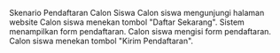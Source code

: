 Skenario Pendaftaran Calon Siswa
Calon siswa mengunjungi halaman website
Calon siswa menekan tombol "Daftar Sekarang".
Sistem menampilkan form pendaftaran.
Calon siswa mengisi form pendaftaran.
Calon siswa menekan tombol "Kirim Pendaftaran".
